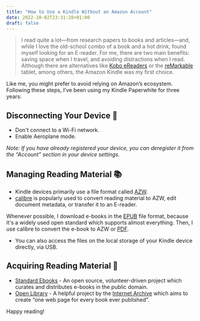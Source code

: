 ```yaml
---
title: "How to Use a Kindle Without an Amazon Account"
date: 2022-10-02T23:31:28+01:00
draft: false
---
```


> I read quite a lot—from research papers to books and articles—and, while I love the old-school combo of a book and a hot drink, found myself looking for an E-reader. For me, there are two main benefits: saving space when I travel, and avoiding distractions when I read.
> Although there are alternatives like [Kobo eReaders](https://www.kobo.com/us/en/ereaders) or the [reMarkable](https://remarkable.com/) tablet, among others, the Amazon Kindle was my first choice.

Like me, you might prefer to avoid relying on Amazon’s ecosystem. Following these steps, I’ve been using my Kindle Paperwhite for three years:

## Disconnecting Your Device 🔌

- Don't connect to a Wi-Fi network.
- Enable Aeroplane mode.

*Note: If you have already registered your device, you can deregister it from the “Account” section in your device settings.*

## Managing Reading Material 📚

- Kindle devices primarily use a file format called [AZW](https://en.wikipedia.org/wiki/Kindle_File_Format).
- [calibre](https://calibre-ebook.com/) is popularly used to convert reading material to AZW, edit document metadata, or transfer it to an E-reader.

Whenever possible, I download e-books in the [EPUB](https://en.wikipedia.org/wiki/EPUB) file format, because it's a widely used open standard which supports almost everything. Then, I use calibre to convert the e-book to AZW or [PDF](https://en.wikipedia.org/wiki/PDF).

- You can also access the files on the local storage of your Kindle device directly, via USB.

## Acquiring Reading Material 📕

- [Standard Ebooks](https://standardebooks.org/) - An open source, volunteer-driven project which curates and distributes e-books in the public domain.
- [Open Library](https://openlibrary.org/) - A helpful project by the [Internet Archive](https://en.wikipedia.org/wiki/Internet_Archive) which aims to create “one web page for every book ever published”.

Happy reading! 
